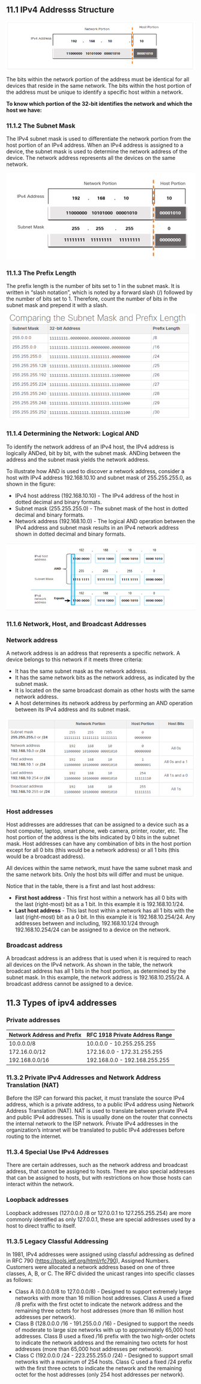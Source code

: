 ## 11.1 IPv4 Addresss Structure

![structure](11.0/structure.png)


The bits within the network portion of the address must be identical for all devices that reside in the same network. The bits within the host portion of the address must be unique to identify a specific host within a network. 

**To know which portion of the 32-bit identifies the network and which the host we have:**

### 11.1.2 The Subnet Mask

The IPv4 subnet mask is used to differentiate the network portion from the host portion of an IPv4 address. When an IPv4 address is assigned to a device, the subnet mask is used to determine the network address of the device. The network address represents all the devices on the same network.

![ipandmask](11.0/subnetmask.png)

### 11.1.3 The Prefix Length

The prefix length is the number of bits set to 1 in the subnet mask. It is written in “slash notation”, which is noted by a forward slash (/) followed by the number of bits set to 1. Therefore, count the number of bits in the subnet mask and prepend it with a slash.

![prefix](11.0/prefix.png)

### 11.1.4 Determining the Network: Logical AND

To identify the network address of an IPv4 host, the IPv4 address is logically ANDed, bit by bit, with the subnet mask. ANDing between the address and the subnet mask yields the network address.

To illustrate how AND is used to discover a network address, consider a host with IPv4 address 192.168.10.10 and subnet mask of 255.255.255.0, as shown in the figure:

* IPv4 host address (192.168.10.10) - The IPv4 address of the host in dotted decimal and binary formats.
* Subnet mask (255.255.255.0) - The subnet mask of the host in dotted decimal and binary formats.
* Network address (192.168.10.0) - The logical AND operation between the IPv4 address and subnet mask results in an IPv4 network address shown in dotted decimal and binary formats.

![adding](11.0/adding.png)


### 11.1.6 Network, Host, and Broadcast Addresses

### Network address

A network address is an address that represents a specific network. A device belongs to this network if it meets three criteria:

* It has the same subnet mask as the network address.
* It has the same network bits as the network address, as indicated by the subnet mask.
* It is located on the same broadcast domain as other hosts with the same network address.
* A host determines its network address by performing an AND operation between its IPv4 address and its subnet mask.

![nha](11.0/nhan.png)

### Host addresses

Host addresses are addresses that can be assigned to a device such as a host computer, laptop, smart phone, web camera, printer, router, etc. The host portion of the address is the bits indicated by 0 bits in the subnet mask. Host addresses can have any combination of bits in the host portion except for all 0 bits (this would be a network address) or all 1 bits (this would be a broadcast address).

All devices within the same network, must have the same subnet mask and the same network bits. Only the host bits will differ and must be unique.

Notice that in the table, there is a first and last host address:

* **First host address** - This first host within a network has all 0 bits with the last (right-most) bit as a 1 bit. In this example it is 192.168.10.1/24.
* **Last host address** - This last host within a network has all 1 bits with the last (right-most) bit as a 0 bit. In this example it is 192.168.10.254/24.
Any addresses between and including, 192.168.10.1/24 through 192.168.10.254/24 can be assigned to a device on the network.

### Broadcast address

A broadcast address is an address that is used when it is required to reach all devices on the IPv4 network. As shown in the table, the network broadcast address has all 1 bits in the host portion, as determined by the subnet mask. In this example, the network address is 192.168.10.255/24. A broadcast address cannot be assigned to a device.

## 11.3 Types of ipv4 addresses

### Private addresses 

|Network Address and Prefix|RFC 1918 Private Address Range|
|--------------------------|------------------------------|
|10.0.0.0/8                |10.0.0.0 - 10.255.255.255     |
|172.16.0.0/12             |172.16.0.0 - 172.31.255.255   |
|192.168.0.0/16            |192.168.0.0 - 192.168.255.255 |

###  11.3.2 Private IPv4 Addresses and Network Address Translation (NAT)

Before the ISP can forward this packet, it must translate the source IPv4 address, which is a private address, to a public IPv4 address using Network Address Translation (NAT). NAT is used to translate between private IPv4 and public IPv4 addresses. This is usually done on the router that connects the internal network to the ISP network. Private IPv4 addresses in the organization’s intranet will be translated to public IPv4 addresses before routing to the internet.

### 11.3.4 Special Use IPv4 Addresses

There are certain addresses, such as the network address and broadcast address, that cannot be assigned to hosts. There are also special addresses that can be assigned to hosts, but with restrictions on how those hosts can interact within the network.

### Loopback addresses

Loopback addresses (127.0.0.0 /8 or 127.0.0.1 to 127.255.255.254) are more commonly identified as only 127.0.0.1, these are special addresses used by a host to direct traffic to itself.

### 11.3.5 Legacy Classful Addressing
In 1981, IPv4 addresses were assigned using classful addressing as defined in RFC 790 (https://tools.ietf.org/html/rfc790), Assigned Numbers. Customers were allocated a network address based on one of three classes, A, B, or C. The RFC divided the unicast ranges into specific classes as follows:

* Class A (0.0.0.0/8 to 127.0.0.0/8) - Designed to support extremely large networks with more than 16 million host addresses. Class A used a fixed /8 prefix with the first octet to indicate the network address and the remaining three octets for host addresses (more than 16 million host addresses per network).
* Class B (128.0.0.0 /16 - 191.255.0.0 /16) - Designed to support the needs of moderate to large size networks with up to approximately 65,000 host addresses. Class B used a fixed /16 prefix with the two high-order octets to indicate the network address and the remaining two octets for host addresses (more than 65,000 host addresses per network).
* Class C (192.0.0.0 /24 - 223.255.255.0 /24) - Designed to support small networks with a maximum of 254 hosts. Class C used a fixed /24 prefix with the first three octets to indicate the network and the remaining octet for the host addresses (only 254 host addresses per network).






